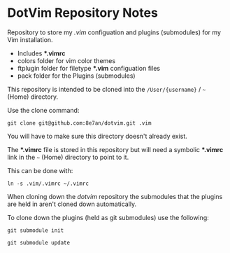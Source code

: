# DotVim Repository Notes

Repository to store my *.vim* configuation and plugins (submodules) for my Vim installation.

* Includes **\*.vimrc**
* colors folder for vim color themes
* ftplugin folder for filetype **\*.vim** configuation files
* pack folder for the Plugins (submodules)

This repository is intended to be cloned into the `/User/{username}` / `~` (Home) directory. 

Use the clone command:

`git clone git@github.com:8e7an/dotvim.git .vim`

You will have to make sure this directory doesn't already exist.

The **\*.vimrc** file is stored in this repository but will need a symbolic **\*.vimrc** link in the `~` (Home) directory to point to it. 

This can be done with:

`ln -s .vim/.vimrc ~/.vimrc`

When cloning down the *dotvim* repository the submodules that the plugins are held in aren't cloned down automatically. 

To clone down the plugins (held as git submodules) use the following:

`git submodule init`

`git submodule update`
